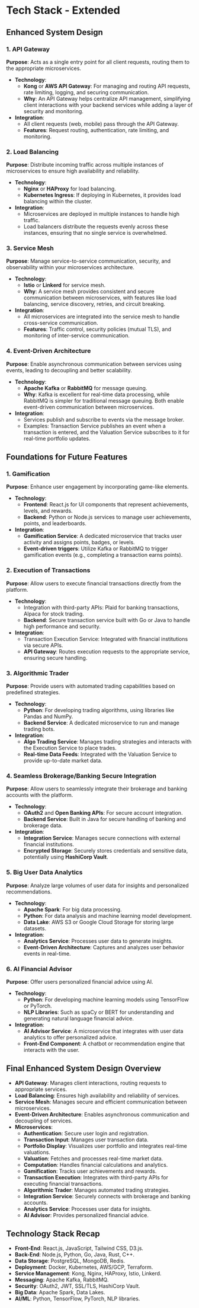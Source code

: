 # Tech Stack - Extended

## Enhanced System Design

### 1. API Gateway

**Purpose**: Acts as a single entry point for all client requests, routing them to the appropriate microservices.
- **Technology**:
  - **Kong** or **AWS API Gateway**: For managing and routing API requests, rate limiting, logging, and securing communication.
  - **Why**: An API Gateway helps centralize API management, simplifying client interactions with your backend services while adding a layer of security and monitoring.
- **Integration**:
  - All client requests (web, mobile) pass through the API Gateway.
  - **Features**: Request routing, authentication, rate limiting, and monitoring.

### 2. Load Balancing

**Purpose**: Distribute incoming traffic across multiple instances of microservices to ensure high availability and reliability.
- **Technology**:
  - **Nginx** or **HAProxy** for load balancing.
  - **Kubernetes Ingress**: If deploying in Kubernetes, it provides load balancing within the cluster.
- **Integration**:
  - Microservices are deployed in multiple instances to handle high traffic.
  - Load balancers distribute the requests evenly across these instances, ensuring that no single service is overwhelmed.

### 3. Service Mesh

**Purpose**: Manage service-to-service communication, security, and observability within your microservices architecture.
- **Technology**:
  - **Istio** or **Linkerd** for service mesh.
  - **Why**: A service mesh provides consistent and secure communication between microservices, with features like load balancing, service discovery, retries, and circuit breaking.
- **Integration**:
  - All microservices are integrated into the service mesh to handle cross-service communication.
  - **Features**: Traffic control, security policies (mutual TLS), and monitoring of inter-service communication.

### 4. Event-Driven Architecture

**Purpose**: Enable asynchronous communication between services using events, leading to decoupling and better scalability.
- **Technology**:
  - **Apache Kafka** or **RabbitMQ** for message queuing.
  - **Why**: Kafka is excellent for real-time data processing, while RabbitMQ is simpler for traditional message queuing. Both enable event-driven communication between microservices.
- **Integration**:
  - Services publish and subscribe to events via the message broker.
  - Examples: Transaction Service publishes an event when a transaction is entered, and the Valuation Service subscribes to it for real-time portfolio updates.

## Foundations for Future Features

### 1. Gamification

**Purpose**: Enhance user engagement by incorporating game-like elements.
- **Technology**:
  - **Frontend**: React.js for UI components that represent achievements, levels, and rewards.
  - **Backend**: Python or Node.js services to manage user achievements, points, and leaderboards.
- **Integration**:
  - **Gamification Service**: A dedicated microservice that tracks user activity and assigns points, badges, or levels.
  - **Event-driven triggers**: Utilize Kafka or RabbitMQ to trigger gamification events (e.g., completing a transaction earns points).

### 2. Execution of Transactions

**Purpose**: Allow users to execute financial transactions directly from the platform.
- **Technology**:
  - Integration with third-party APIs: Plaid for banking transactions, Alpaca for stock trading.
  - **Backend**: Secure transaction service built with Go or Java to handle high performance and security.
- **Integration**:
  - Transaction Execution Service: Integrated with financial institutions via secure APIs.
  - **API Gateway**: Routes execution requests to the appropriate service, ensuring secure handling.

### 3. Algorithmic Trader

**Purpose**: Provide users with automated trading capabilities based on predefined strategies.
- **Technology**:
  - **Python**: For developing trading algorithms, using libraries like Pandas and NumPy.
  - **Backend Service**: A dedicated microservice to run and manage trading bots.
- **Integration**:
  - **Algo Trading Service**: Manages trading strategies and interacts with the Execution Service to place trades.
  - **Real-time Data Feeds**: Integrated with the Valuation Service to provide up-to-date market data.

### 4. Seamless Brokerage/Banking Secure Integration

**Purpose**: Allow users to seamlessly integrate their brokerage and banking accounts with the platform.
- **Technology**:
  - **OAuth2** and **Open Banking APIs**: For secure account integration.
  - **Backend Service**: Built in Java for secure handling of banking and brokerage data.
- **Integration**:
  - **Integration Service**: Manages secure connections with external financial institutions.
  - **Encrypted Storage**: Securely stores credentials and sensitive data, potentially using **HashiCorp Vault**.

### 5. Big User Data Analytics

**Purpose**: Analyze large volumes of user data for insights and personalized recommendations.
- **Technology**:
  - **Apache Spark**: For big data processing.
  - **Python**: For data analysis and machine learning model development.
  - **Data Lake**: AWS S3 or Google Cloud Storage for storing large datasets.
- **Integration**:
  - **Analytics Service**: Processes user data to generate insights.
  - **Event-Driven Architecture**: Captures and analyzes user behavior events in real-time.

### 6. AI Financial Advisor

**Purpose**: Offer users personalized financial advice using AI.
- **Technology**:
  - **Python**: For developing machine learning models using TensorFlow or PyTorch.
  - **NLP Libraries**: Such as spaCy or BERT for understanding and generating natural language financial advice.
- **Integration**:
  - **AI Advisor Service**: A microservice that integrates with user data analytics to offer personalized advice.
  - **Front-End Component**: A chatbot or recommendation engine that interacts with the user.

## Final Enhanced System Design Overview

- **API Gateway**: Manages client interactions, routing requests to appropriate services.
- **Load Balancing**: Ensures high availability and reliability of services.
- **Service Mesh**: Manages secure and efficient communication between microservices.
- **Event-Driven Architecture**: Enables asynchronous communication and decoupling of services.
- **Microservices**:
  - **Authentication**: Secure user login and registration.
  - **Transaction Input**: Manages user transaction data.
  - **Portfolio Display**: Visualizes user portfolio and integrates real-time valuations.
  - **Valuation**: Fetches and processes real-time market data.
  - **Computation**: Handles financial calculations and analytics.
  - **Gamification**: Tracks user achievements and rewards.
  - **Transaction Execution**: Integrates with third-party APIs for executing financial transactions.
  - **Algorithmic Trader**: Manages automated trading strategies.
  - **Integration Service**: Securely connects with brokerage and banking accounts.
  - **Analytics Service**: Processes user data for insights.
  - **AI Advisor**: Provides personalized financial advice.

## Technology Stack Recap

- **Front-End**: React.js, JavaScript, Tailwind CSS, D3.js.
- **Back-End**: Node.js, Python, Go, Java, Rust, C++.
- **Data Storage**: PostgreSQL, MongoDB, Redis.
- **Deployment**: Docker, Kubernetes, AWS/GCP, Terraform.
- **Service Management**: Kong, Nginx, HAProxy, Istio, Linkerd.
- **Messaging**: Apache Kafka, RabbitMQ.
- **Security**: OAuth2, JWT, SSL/TLS, HashiCorp Vault.
- **Big Data**: Apache Spark, Data Lakes.
- **AI/ML**: Python, TensorFlow, PyTorch, NLP libraries.